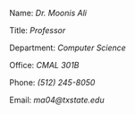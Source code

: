 Name: _Dr. Moonis Ali_

Title: _Professor_

Department: _Computer Science_

Office: _CMAL 301B_

Phone: _(512) 245-8050_

Email: _ma04@txstate.edu_

